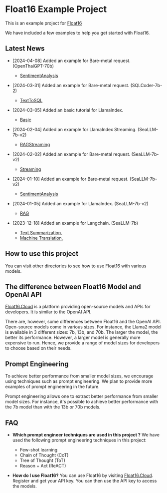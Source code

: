 # Float16 Example Project

This is an example project for [Float16](https://float16.cloud)

We have included a few examples to help you get started with Float16.

## Latest News
- [2024-04-08] Added an example for Bare-metal request. (OpenThaiGPT-70b)
  - [SentimentAnalysis](https://github.com/vultureprime/Float16-example/tree/main/bare_metal/SentimentAnalysis)

- [2024-03-31] Added an example for Bare-metal request. (SQLCoder-7b-2)
  - [TextToSQL](https://github.com/vultureprime/Float16-example/tree/main/bare_metal/TextToSQL)

- [2024-03-05] Added an basic tutorial for LlamaIndex.
  - [Basic](https://github.com/vultureprime/Float16-example/tree/main/llamaindex/Basic)

- [2024-02-04] Added an example for LlamaIndex Streaming. (SeaLLM-7b-v2)
  - [RAGStreaming](https://github.com/vultureprime/Float16-example/tree/main/llamaindex/RAGStreaming)

- [2024-02-02] Added an example for Bare-metal request. (SeaLLM-7b-v2)
  - [Streaming](https://github.com/vultureprime/Float16-example/tree/main/bare_metal/Streaming)

- [2024-01-10] Added an example for Bare-metal request. (SeaLLM-7b-v2)
  - [SentimentAnalysis](https://github.com/vultureprime/Float16-example/tree/main/bare_metal/SentimentAnalysis)

- [2024-01-05] Added an example for LlamaIndex. (SeaLLM-7b-v2)
  - [RAG](https://github.com/vultureprime/Float16-example/tree/main/llamaindex/RAG)
  
- [2023-12-18] Added an example for Langchain. (SeaLLM-7b)
  - [Text Summarization.](https://github.com/vultureprime/Float16-example/tree/main/langchain/summarize)
  - [Machine Translation.](https://github.com/vultureprime/Float16-example/tree/main/langchain/translation)

## How to use this project
You can visit other directories to see how to use Float16 with various models.

## The difference between Float16 Model and OpenAI API
[Float16.Cloud](https://float16.cloud) is a platform providing open-source models and APIs for developers. It is similar to the OpenAI API.

There are, however, some differences between Float16 and the OpenAI API. Open-source models come in various sizes. For instance, the Llama2 model is available in 3 different sizes: 7b, 13b, and 70b. The larger the model, the better its performance. However, a larger model is generally more expensive to run. Hence, we provide a range of model sizes for developers to choose based on their needs.

## Prompt Engineering
To achieve better performance from smaller model sizes, we encourage using techniques such as prompt engineering. We plan to provide more examples of prompt engineering in the future.

Prompt engineering allows one to extract better performance from smaller model sizes. For instance, it's possible to achieve better performance with the 7b model than with the 13b or 70b models.

## FAQ
- **Which prompt engineer techniques are used in this project ?**
We have used the following prompt engineering techniques in this project:
  - Few-shot learning
  - Chain of Thought (CoT)
  - Tree of Thought (ToT)
  - Reason + Act (ReACT)

- **How do I use Float16?**
You can use Float16 by visiting [Float16.Cloud](https://float16.cloud). Register and get your API key. You can then use the API key to access the models.